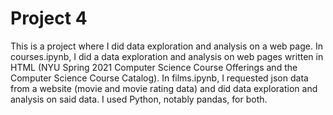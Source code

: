 # Project 4

This is a project where I did data exploration and analysis on a web page. In courses.ipynb, I did a data exploration and analysis on web pages written in HTML (NYU Spring 2021 Computer Science Course Offerings and the Computer Science Course Catalog). In films.ipynb, I requested json data from a website (movie and movie rating data) and did data exploration and analysis on said data. I used Python, notably pandas, for both.
